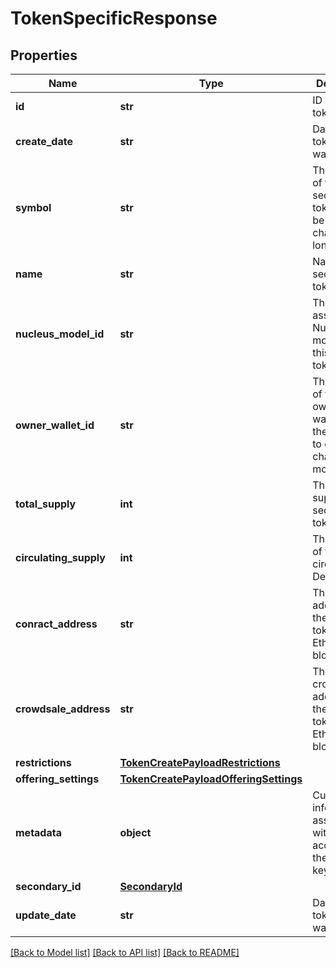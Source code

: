 # TokenSpecificResponse

## Properties
Name | Type | Description | Notes
------------ | ------------- | ------------- | -------------
**id** | **str** | ID of the token record | [optional] 
**create_date** | **str** | Datetime the token record was created | [optional] 
**symbol** | **str** | The symbol of the security token. Could be 3 or 4 characters long. | 
**name** | **str** | Name of the security token. | 
**nucleus_model_id** | **str** | The id of the associated Nucleus model for this security token | 
**owner_wallet_id** | **str** | The wallet id of the token owner. This wallet has the privileges to do on-chain modifications | 
**total_supply** | **int** | The total supply of the security token | 
**circulating_supply** | **int** | The amount of tokens in circulation. Defaults to 0 | [optional] 
**conract_address** | **str** | The contract address of the security token on the Ethereum blockchain | [optional] 
**crowdsale_address** | **str** | The crowdsale address of the security token on the Ethereum blockchain | [optional] 
**restrictions** | [**TokenCreatePayloadRestrictions**](TokenCreatePayloadRestrictions.md) |  | [optional] 
**offering_settings** | [**TokenCreatePayloadOfferingSettings**](TokenCreatePayloadOfferingSettings.md) |  | [optional] 
**metadata** | **object** | Custom information associated with the account in the format key:value | [optional] 
**secondary_id** | [**SecondaryId**](SecondaryId.md) |  | [optional] 
**update_date** | **str** | Datetime the token record was updated | [optional] 

[[Back to Model list]](../README.md#documentation-for-models) [[Back to API list]](../README.md#documentation-for-api-endpoints) [[Back to README]](../README.md)


